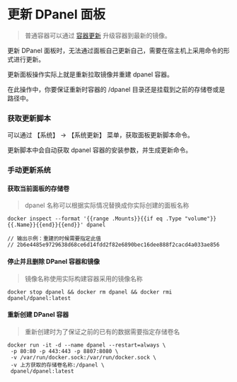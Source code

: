 # 更新 DPanel 面板

> 普通容器可以通过 [容器更新](/zh-cn/manual/container-update) 升级容器到最新的镜像。

更新 DPanel 面板时，无法通过面板自己更新自己，需要在宿主机上采用命令的形式进行更新。

更新面板操作实际上就是重新拉取镜像并重建 dpanel 容器。

在此操作中，你要保证重新时容器的 /dpanel 目录还是挂载到之前的存储卷或是路径中。

### 获取更新脚本

可以通过 【系统】 -> 【系统更新】 菜单，获取面板更新脚本命令。

更新脚本中会自动获取 dpanel 容器的安装参数，并生成更新命令。

### 手动更新系统

#### 获取当前面板的存储卷

> dpanel 名称可以根据实际情况替换成你实际创建的面板名称

```
docker inspect --format '{{range .Mounts}}{{if eq .Type "volume"}}{{.Name}}{{end}}{{end}}' dpanel

// 输出示例：重建的时候需要指定此值
// 2b6e4485e9729638d68ce6d14fdd2f82e6890bec16dee888f2cacd4a033ae856
```


#### 停止并且删除 DPanel 容器和镜像

> 镜像名称使用实际构建容器采用的镜像名称

```
docker stop dpanel && docker rm dpanel && docker rmi dpanel/dpanel:latest
```

#### 重新创建 DPanel 容器

> 重新创建时为了保证之前的已有的数据需要指定存储卷名

```
docker run -it -d --name dpanel --restart=always \
 -p 80:80 -p 443:443 -p 8807:8080 \
 -v /var/run/docker.sock:/var/run/docker.sock \
 -v 上方获取的存储卷名称:/dpanel \
 dpanel/dpanel:latest
```